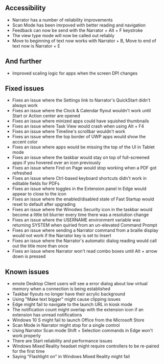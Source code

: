 ## Accessibility
- Narrator has a number of reliability improvements
- Scan Mode has been imrpoved with better reading and navigation
- Feedback can now be send with the Narrator + Alt + F keystroke
- The view type mode will now be called out reliably
- Move to beginning of text now works with Narrator + B, Move to end of text now is Narrator + E

## And further
- Improved scaling logic for apps when the screen DPI changes

## Fixed issues
- Fixes an issue where the Settings link to Narrator's QuickStart didn't always work
- Fixes an issue where the Clock & Calendar flyout wouldn't work until Start or Action center are opened
- Fixes an issue where minized apps could have squished thumbnails
- Fixes an issue where Task View would crash when using Alt + F4
- Fixes an issue where Timeline's scrollbar wouldn't work
- Fixes an issue where the top border of UWP apps would show the accent color
- Fixes an issue where apps would be missing the top of the UI in Tablet mode
- Fixes an issue where the taskbar would stay on top of full-screened apps if you hovered over an icon previously
- Fixes an issue where Find on Page would stop working when a PDF got refreshed
- Fixes an issue where Ctrl-based keyboard shortcuts didn't work in editable fields for PDFs
- Fixes an issue where toggles in the Extension panel in Edge would appear to close to the icon
- Fixes an issue where the enabled/disabled state of Fast Startup would reset to default after upgrading
- Fixes an issue where the Winodws Security icon in the taskbar would become a little bit blurrier every time there was a resolution change
- Fixes an issue where the USERNAME environment variable was returning SYSTEM when quiried from an un-elevated Command Prompt
- Fixes an issue where sending a Narrator command from a braille display would not work if the Narrator key is set to Insert
- Fixes an issue where the Narrator's automatic dialog reading would call out the title more than once
- Fixes an issue where Narrator won't read combo boxes until Alt + arrow down is pressed

## Known issues
- emote Desktop Client users will see a error dialog about low virtual memory when a connection is being established
- Taskbar flyouts no longer have their acrylic background
- Using "Make text bigger" might cause clipping issues
- Edge might fail to navigate to the launch URL in kiosk mode
- The notification count might overlap with the extension icon if an extension has unread notifications
- Windows 10 S might fail to launch Office from the Microsoft Store
- Scan Mode in Narrator might stop for a single control
- Using Narrator Scan mode Shift + Selection commands in Edge won't work properly
- There are Start reliability and performance issues
- Windows Mixed Reality headset might require controllers to be re-paired for the first time
- Saying "Flashlight on" in Windows Mixed Reality might fail